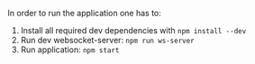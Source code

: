 In order to run the application one has to:
1. Install all required dev dependencies with `npm install --dev`
2. Run dev websocket-server: `npm run ws-server`
3. Run application: `npm start`